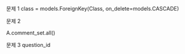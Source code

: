 문제 1
class = models.ForeignKey(Class, on_delete=models.CASCADE)

        
문제 2

A.comment_set.all()

문제 3
question_id